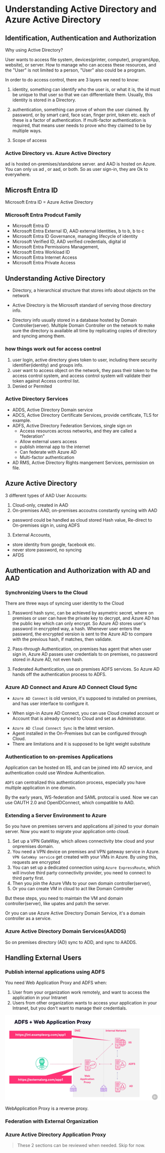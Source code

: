 # Understanding Active Directory and Azure Active Directory
## Identification, Authentication and Authorization

Why using Active Directory?

User wants to access file system, devices(printer, computer), program(App, website), or server. How to manage who can access these resources, and the "User" is not limited to a person, "User" also could be a program.

In order to do access control, there are 3 layers we need to know:
1. identity, something can identify who the user is, or what it is, the id must be unique to that user so that we can differentiate them. Usually, this identity is stored in a Directory.

2. authentication, something can prove of whom the user claimed. By password, or by smart card, face scan, finger print, token etc. each of these is a factor of authentication. If multi-factor authentication is required, that means user needs to prove who they claimed to be by multiple ways.

3. Scope of access

### Active Directory vs. Azure Active Directory
ad is hosted on-premises/standalone server. and AAD is hosted on Azure. You can only us ad , or aad, or both. So as user sign-in, they are Ok to everywhere.

## Microsft Entra ID
Microsoft Entra ID = Azure Active Directory

### Microsoft Entra Prodcut Family
- Microsoft Entra ID
- Microsoft Entra External ID, AAD external Identities, b to b, b to c
- Microsoft Entra ID Governance, managing lifecycle of identity
- Microsoft Verified ID, AAD verified credentials, digital id
- Microsoft Entra Permissions Management, 
- Microsoft Entra Workload ID
- Microsoft Entra Internet Access
- Microsoft Entra Private Access

## Understanding Active Directory

- Directory, a hierarchical structure that stores info about objects on the network

- Active Directory is the Microsoft standard of serving those directory info.

- Directory info usually stored in a database hosted by Domain Controller(server). Multiple Domain Controller on the network to make sure the directory is available all time by replicating copies of directory and syncing among them.

### how things work out for access control
1. user login, active directory gives token to user, including there security identifier(identity) and groups info.
2. user want to access object on the network, they pass their token to the access control system, and access control system will validate their token against Access control list.
3. Denied or Permited

### Active Directory Services
- ADDS, Active Directory Domain service
- ADCS, Active Directory Certificate Services, provide certificate, TLS for example.
- ADFS, Active Directory Federation Services, single sign on
  - Access resources across networks, and they are called a "federation"
  - Allow external users access
  - publish internal app to the internet
  - Can federate with Azure AD
  - Multi-factor authentication
- AD RMS, Active Directory Rights mangement Services, permission on file.

## Azure Active Directory

3 different types of AAD User Accounts:
1. Cloud-only, created in AAD
2. On-premises AAD, on-premises accoutns constantly syncing with AAD
  - password could be handled as cloud stored Hash value, Re-direct to On-premises sign in, using ADFS
3. External Accounts, 
  - store identity from google, facebook etc.
  - never store password, no syncing
  - AFDS 

## Authentication and Authorization with AD and AAD

### Synchronizing Users to the Cloud
There are three ways of syncing user identity to the Cloud
1. Password hash sync, can be achieved by asymetric secret, where on premises or user can have the private key to decrypt, and Azure AD has the public key which can only encrypt. So Azure AD stores user's password in encrypted way, a hash. Whenever user enters the password, the encrypted version is sent to the Azure AD to compare with the previous hash, if matches, then validate.

2. Pass-through Authentication, on premises has agent that when user sign in, Azure AD passes user credentials to on premises, no password stored in Azure AD, not even hash.

3. Federated Authentication, use on premises ADFS services. So Azure AD hands off the authentication process to ADFS.

### Azure AD Connect and Azure AD Connect Cloud Sync
- `Azure AD Connect` is old version, it's supposed to installed on premises, and has user interface to configure it.

- When sign-in Azure AD Connect, you can use Cloud created account or Account that is already synced to Cloud and set as Administrator.

* `Azure AD Cloud Connect Sync` is the latest version.
* Agent installed in the On-Premises but can be configured through Cloud.
* There are limitations and it is supposed to be light weight substitute

### Authentication to on-premises Applications
Application can be hosted on IIS, and can be joined into AD service, and authentication could use Window Authentication.

`ADFS` can centralized this authentication process, especially you have multiple application in one domain.

By the early years, WS-federation and SAML protocal is used. Now we can use OAUTH 2.0 and OpenIDConnect, which compatible to AAD.

### Extending a Server Environment to Azure
So you have on premises servers and applications all joined to your domain server. Now you want to migrate your application onto cloud.

1. Set up a VPN GateWay, which allows connectivity btw cloud and your onpremises domain.
2. You need a VPN device on premises and VPN gateway service in Azure. `VPN GateWay service` get created with your VMs in Azure. By using this, requests are encrypted
3. You can set up a dedicated connection using `Azure ExpressRoute`, which will involve third party connectivity provider, you need to connect to third party first.
4. Then you join the Azure VMs to your own domain controller(server), 
5. Or you can create VM in cloud to act like Domain Controller

But these steps, you need to maintain the VM and domain controller(server), like upates and patch the server. 

Or you can use Azure Active Directory Domain Service, it's a domain controller as a service.

### Azure Active Directory Domain Services(AADDS)
So on premises directory (AD)  sync to ADD, and sync to AADDS.

## Handling External Users
### Publish internal applications using ADFS
You need Web Application Proxy and ADFS when:

1. User from your organization work remotely, and want to access the application in your Intranet
2. Users from other organization wants to access your application in your Intranet, but you don't want to manage their credentials.

![ADFS+WebApplicationProxy](image-1.png)

WebApplication Proxy is a reverse proxy.

### Federation with External Organization

### Azure Active Directory Application Proxy

> These 2 sections can be reviewed when needed. Skip for now.

